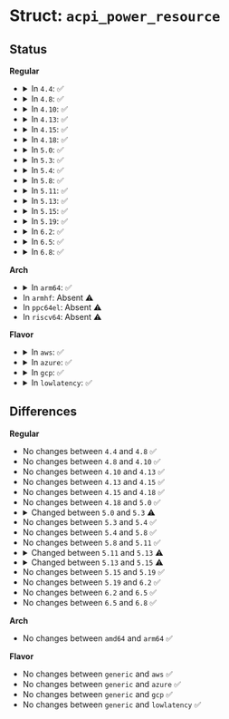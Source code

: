 # Struct: <code>acpi_power_resource</code>

## Status
<b>Regular</b>
<ul>
<li>
<details>
<summary>In <code>4.4</code>: ✅</summary>

```c
struct acpi_power_resource {
    struct acpi_device device;
    struct list_head list_node;
    char *name;
    u32 system_level;
    u32 order;
    unsigned int ref_count;
    bool wakeup_enabled;
    struct mutex resource_lock;
};
```
</details>
</li>
<li>
<details>
<summary>In <code>4.8</code>: ✅</summary>

```c
struct acpi_power_resource {
    struct acpi_device device;
    struct list_head list_node;
    char *name;
    u32 system_level;
    u32 order;
    unsigned int ref_count;
    bool wakeup_enabled;
    struct mutex resource_lock;
};
```
</details>
</li>
<li>
<details>
<summary>In <code>4.10</code>: ✅</summary>

```c
struct acpi_power_resource {
    struct acpi_device device;
    struct list_head list_node;
    char *name;
    u32 system_level;
    u32 order;
    unsigned int ref_count;
    bool wakeup_enabled;
    struct mutex resource_lock;
};
```
</details>
</li>
<li>
<details>
<summary>In <code>4.13</code>: ✅</summary>

```c
struct acpi_power_resource {
    struct acpi_device device;
    struct list_head list_node;
    char *name;
    u32 system_level;
    u32 order;
    unsigned int ref_count;
    bool wakeup_enabled;
    struct mutex resource_lock;
};
```
</details>
</li>
<li>
<details>
<summary>In <code>4.15</code>: ✅</summary>

```c
struct acpi_power_resource {
    struct acpi_device device;
    struct list_head list_node;
    char *name;
    u32 system_level;
    u32 order;
    unsigned int ref_count;
    bool wakeup_enabled;
    struct mutex resource_lock;
};
```
</details>
</li>
<li>
<details>
<summary>In <code>4.18</code>: ✅</summary>

```c
struct acpi_power_resource {
    struct acpi_device device;
    struct list_head list_node;
    char *name;
    u32 system_level;
    u32 order;
    unsigned int ref_count;
    bool wakeup_enabled;
    struct mutex resource_lock;
};
```
</details>
</li>
<li>
<details>
<summary>In <code>5.0</code>: ✅</summary>

```c
struct acpi_power_resource {
    struct acpi_device device;
    struct list_head list_node;
    char *name;
    u32 system_level;
    u32 order;
    unsigned int ref_count;
    bool wakeup_enabled;
    struct mutex resource_lock;
};
```
</details>
</li>
<li>
<details>
<summary>In <code>5.3</code>: ✅</summary>

```c
struct acpi_power_resource {
    struct acpi_device device;
    struct list_head list_node;
    char *name;
    u32 system_level;
    u32 order;
    unsigned int ref_count;
    bool wakeup_enabled;
    struct mutex resource_lock;
    struct list_head dependents;
};
```
</details>
</li>
<li>
<details>
<summary>In <code>5.4</code>: ✅</summary>

```c
struct acpi_power_resource {
    struct acpi_device device;
    struct list_head list_node;
    char *name;
    u32 system_level;
    u32 order;
    unsigned int ref_count;
    bool wakeup_enabled;
    struct mutex resource_lock;
    struct list_head dependents;
};
```
</details>
</li>
<li>
<details>
<summary>In <code>5.8</code>: ✅</summary>

```c
struct acpi_power_resource {
    struct acpi_device device;
    struct list_head list_node;
    char *name;
    u32 system_level;
    u32 order;
    unsigned int ref_count;
    bool wakeup_enabled;
    struct mutex resource_lock;
    struct list_head dependents;
};
```
</details>
</li>
<li>
<details>
<summary>In <code>5.11</code>: ✅</summary>

```c
struct acpi_power_resource {
    struct acpi_device device;
    struct list_head list_node;
    char *name;
    u32 system_level;
    u32 order;
    unsigned int ref_count;
    bool wakeup_enabled;
    struct mutex resource_lock;
    struct list_head dependents;
};
```
</details>
</li>
<li>
<details>
<summary>In <code>5.13</code>: ✅</summary>

```c
struct acpi_power_resource {
    struct acpi_device device;
    struct list_head list_node;
    char *name;
    u32 system_level;
    u32 order;
    unsigned int ref_count;
    unsigned int users;
    bool wakeup_enabled;
    struct mutex resource_lock;
    struct list_head dependents;
};
```
</details>
</li>
<li>
<details>
<summary>In <code>5.15</code>: ✅</summary>

```c
struct acpi_power_resource {
    struct acpi_device device;
    struct list_head list_node;
    u32 system_level;
    u32 order;
    unsigned int ref_count;
    u8 state;
    struct mutex resource_lock;
    struct list_head dependents;
};
```
</details>
</li>
<li>
<details>
<summary>In <code>5.19</code>: ✅</summary>

```c
struct acpi_power_resource {
    struct acpi_device device;
    struct list_head list_node;
    u32 system_level;
    u32 order;
    unsigned int ref_count;
    u8 state;
    struct mutex resource_lock;
    struct list_head dependents;
};
```
</details>
</li>
<li>
<details>
<summary>In <code>6.2</code>: ✅</summary>

```c
struct acpi_power_resource {
    struct acpi_device device;
    struct list_head list_node;
    u32 system_level;
    u32 order;
    unsigned int ref_count;
    u8 state;
    struct mutex resource_lock;
    struct list_head dependents;
};
```
</details>
</li>
<li>
<details>
<summary>In <code>6.5</code>: ✅</summary>

```c
struct acpi_power_resource {
    struct acpi_device device;
    struct list_head list_node;
    u32 system_level;
    u32 order;
    unsigned int ref_count;
    u8 state;
    struct mutex resource_lock;
    struct list_head dependents;
};
```
</details>
</li>
<li>
<details>
<summary>In <code>6.8</code>: ✅</summary>

```c
struct acpi_power_resource {
    struct acpi_device device;
    struct list_head list_node;
    u32 system_level;
    u32 order;
    unsigned int ref_count;
    u8 state;
    struct mutex resource_lock;
    struct list_head dependents;
};
```
</details>
</li>
</ul>
<b>Arch</b>
<ul>
<li>
<details>
<summary>In <code>arm64</code>: ✅</summary>

```c
struct acpi_power_resource {
    struct acpi_device device;
    struct list_head list_node;
    char *name;
    u32 system_level;
    u32 order;
    unsigned int ref_count;
    bool wakeup_enabled;
    struct mutex resource_lock;
    struct list_head dependents;
};
```
</details>
</li>
<li>
In <code>armhf</code>: Absent ⚠️
</li>
<li>
In <code>ppc64el</code>: Absent ⚠️
</li>
<li>
In <code>riscv64</code>: Absent ⚠️
</li>
</ul>
<b>Flavor</b>
<ul>
<li>
<details>
<summary>In <code>aws</code>: ✅</summary>

```c
struct acpi_power_resource {
    struct acpi_device device;
    struct list_head list_node;
    char *name;
    u32 system_level;
    u32 order;
    unsigned int ref_count;
    bool wakeup_enabled;
    struct mutex resource_lock;
    struct list_head dependents;
};
```
</details>
</li>
<li>
<details>
<summary>In <code>azure</code>: ✅</summary>

```c
struct acpi_power_resource {
    struct acpi_device device;
    struct list_head list_node;
    char *name;
    u32 system_level;
    u32 order;
    unsigned int ref_count;
    bool wakeup_enabled;
    struct mutex resource_lock;
    struct list_head dependents;
};
```
</details>
</li>
<li>
<details>
<summary>In <code>gcp</code>: ✅</summary>

```c
struct acpi_power_resource {
    struct acpi_device device;
    struct list_head list_node;
    char *name;
    u32 system_level;
    u32 order;
    unsigned int ref_count;
    bool wakeup_enabled;
    struct mutex resource_lock;
    struct list_head dependents;
};
```
</details>
</li>
<li>
<details>
<summary>In <code>lowlatency</code>: ✅</summary>

```c
struct acpi_power_resource {
    struct acpi_device device;
    struct list_head list_node;
    char *name;
    u32 system_level;
    u32 order;
    unsigned int ref_count;
    bool wakeup_enabled;
    struct mutex resource_lock;
    struct list_head dependents;
};
```
</details>
</li>
</ul>

## Differences
<b>Regular</b>
<ul>
<li>
No changes between <code>4.4</code> and <code>4.8</code> ✅
</li>
<li>
No changes between <code>4.8</code> and <code>4.10</code> ✅
</li>
<li>
No changes between <code>4.10</code> and <code>4.13</code> ✅
</li>
<li>
No changes between <code>4.13</code> and <code>4.15</code> ✅
</li>
<li>
No changes between <code>4.15</code> and <code>4.18</code> ✅
</li>
<li>
No changes between <code>4.18</code> and <code>5.0</code> ✅
</li>
<li>
<details>
<summary>Changed between <code>5.0</code> and <code>5.3</code> ⚠️</summary>
<ul>
<li>
<b>Field added. </b>
<code>struct list_head dependents</code>
</li>
</ul>
</details>
</li>
<li>
No changes between <code>5.3</code> and <code>5.4</code> ✅
</li>
<li>
No changes between <code>5.4</code> and <code>5.8</code> ✅
</li>
<li>
No changes between <code>5.8</code> and <code>5.11</code> ✅
</li>
<li>
<details>
<summary>Changed between <code>5.11</code> and <code>5.13</code> ⚠️</summary>
<ul>
<li>
<b>Field added. </b>
<code>unsigned int users</code>
</li>
</ul>
</details>
</li>
<li>
<details>
<summary>Changed between <code>5.13</code> and <code>5.15</code> ⚠️</summary>
<ul>
<li>
<b>Field added. </b>
<code>u8 state</code>
</li>
<li>
<b>Field removed. </b>
<code>char *name</code>
</li>
<li>
<b>Field removed. </b>
<code>unsigned int users</code>
</li>
<li>
<b>Field removed. </b>
<code>bool wakeup_enabled</code>
</li>
</ul>
</details>
</li>
<li>
No changes between <code>5.15</code> and <code>5.19</code> ✅
</li>
<li>
No changes between <code>5.19</code> and <code>6.2</code> ✅
</li>
<li>
No changes between <code>6.2</code> and <code>6.5</code> ✅
</li>
<li>
No changes between <code>6.5</code> and <code>6.8</code> ✅
</li>
</ul>
<b>Arch</b>
<ul>
<li>
No changes between <code>amd64</code> and <code>arm64</code> ✅
</li>
</ul>
<b>Flavor</b>
<ul>
<li>
No changes between <code>generic</code> and <code>aws</code> ✅
</li>
<li>
No changes between <code>generic</code> and <code>azure</code> ✅
</li>
<li>
No changes between <code>generic</code> and <code>gcp</code> ✅
</li>
<li>
No changes between <code>generic</code> and <code>lowlatency</code> ✅
</li>
</ul>
